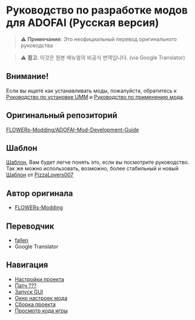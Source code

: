 # Руководство по разработке модов для ADOFAI (Русская версия)
> ⚠️ **Примечание**: Это неофициальный перевод оригинального руководства

> ⚠️ **참고**: 이것은 원본 매뉴얼의 비공식 번역입니다. (via Google Translator)
## Внимание!

 Если вы ищете как устанавливать моды, пожалуйста, обратитесь к [Руководство по установке UMM](https://github.com/CrackThrough/ADOFAI-Mod-Installation-Guide/blob/main/kor/use-1.md) и [Руководство по применению мода](https://github.com/CrackThrough/ADOFAI-Mod-Installation-Guide/blob/main/kor/use-2.md).
    

## Оригинальный репозиторий
[FLOWERs-Modding/ADOFAI-Mod-Development-Guide](https://github.com/FLOWERs-Modding/ADOFAI-Mod-Development-Guide)
 
## Шаблон
[Шаблон](https://github.com/NoBrain0917/ADOFAI-Mod-Development-Guide/raw/main/ModTemplate.zip), Вам будет легче понять это, если вы посмотрите руководство.  
Так же можно использовать, возможно, более стабильный и новый [Шаблон](https://github.com/PizzaLovers007/AdofaiModTemplate.git) от [PizzaLovers007](https://github.com/PizzaLovers007)

## Автор оригинала
- [FLOWERs-Modding](https://github.com/FLOWERs-Modding)

## Переводчик
- [fallen](https://github.com/CocoPommelFan)
- Google Translator
 
## Навигация
 - [Настройки проекта](https://github.com/NoBrain0917/ADOFAI-Mod-Development-Guide/blob/main/dev1.md)
 - [Патч ???](https://github.com/NoBrain0917/ADOFAI-Mod-Development-Guide/blob/main/dev2.md)
 - [Запуск GUI](https://github.com/NoBrain0917/ADOFAI-Mod-Development-Guide/blob/main/dev3.md)
 - [Окно настроек мода](https://github.com/NoBrain0917/ADOFAI-Mod-Development-Guide/blob/main/dev4.md)
 - [Сборка проекта](https://github.com/NoBrain0917/ADOFAI-Mod-Development-Guide/blob/main/dev5.md)
 - [Просмотр кода игры](https://github.com/NoBrain0917/ADOFAI-Mod-Development-Guide/blob/main/dev6.md)

